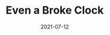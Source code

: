 ---
title: Even a Broke Clock
parent: Parts Insde
description: Acyrlic and paint marker on cardboard
date: 2021-07-12
tags: [ 'painting', 'parts inside', 'plants', 'bottles', 'keys', 'time' ]
layout: layouts/artPage.njk
permalink: "art/{{ parent | slug }}/{{ title | slug }}/"
imageName: partsInside_Scan04.jpg
hasImage: True
public: True
---